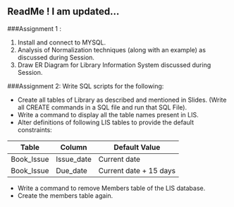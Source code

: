 ## ReadMe ! I am updated...

###Assignment 1 :
1. Install and connect to MYSQL.
2. Analysis of Normalization techniques (along with an example) as discussed during Session.
3. Draw ER Diagram for Library Information System discussed during Session.


###Assignment 2:
Write SQL scripts for the following:

* Create all tables of Library as described and mentioned in Slides. (Write all CREATE commands in a SQL file and run that SQL File).
* Write a command to display all the table names present in LIS.
* Alter definitions of following LIS tables to provide the default constraints:

Table | Column | Default Value
------------ | ------------- | -------------
Book_Issue | Issue_date | Current date
Book_Issue | Due_date | Current date + 15 days

* Write a command to remove Members table of the LIS database.
* Create the members table again.



